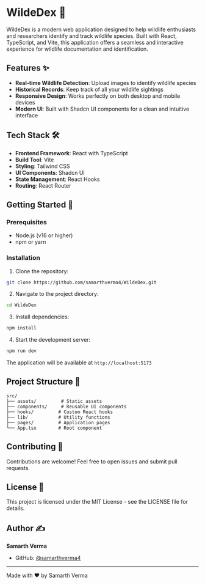 # WildeDex 🦁

WildeDex is a modern web application designed to help wildlife enthusiasts and researchers identify and track wildlife species. Built with React, TypeScript, and Vite, this application offers a seamless and interactive experience for wildlife documentation and identification.

## Features ✨

- **Real-time Wildlife Detection**: Upload images to identify wildlife species
- **Historical Records**: Keep track of all your wildlife sightings
- **Responsive Design**: Works perfectly on both desktop and mobile devices
- **Modern UI**: Built with Shadcn UI components for a clean and intuitive interface

## Tech Stack 🛠️

- **Frontend Framework**: React with TypeScript
- **Build Tool**: Vite
- **Styling**: Tailwind CSS
- **UI Components**: Shadcn UI
- **State Management**: React Hooks
- **Routing**: React Router

## Getting Started 🚀

### Prerequisites

- Node.js (v16 or higher)
- npm or yarn

### Installation

1. Clone the repository:
```bash
git clone https://github.com/samarthverma4/WildeDex.git
```

2. Navigate to the project directory:
```bash
cd WildeDex
```

3. Install dependencies:
```bash
npm install
```

4. Start the development server:
```bash
npm run dev
```

The application will be available at `http://localhost:5173`

## Project Structure 📁

```
src/
├── assets/         # Static assets
├── components/     # Reusable UI components
├── hooks/         # Custom React hooks
├── lib/           # Utility functions
├── pages/         # Application pages
└── App.tsx        # Root component
```

## Contributing 🤝

Contributions are welcome! Feel free to open issues and submit pull requests.

## License 📝

This project is licensed under the MIT License - see the LICENSE file for details.

## Author ✍️

**Samarth Verma**
- GitHub: [@samarthverma4](https://github.com/samarthverma4)

---

Made with ❤️ by Samarth Verma
